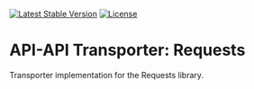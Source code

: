 [![Latest Stable Version](https://poser.pugx.org/api-api/transporter-requests/version)](https://packagist.org/packages/api-api/transporter-requests)
[![License](https://poser.pugx.org/api-api/transporter-requests/license)](https://packagist.org/packages/api-api/transporter-requests)

# API-API Transporter: Requests

Transporter implementation for the Requests library.
